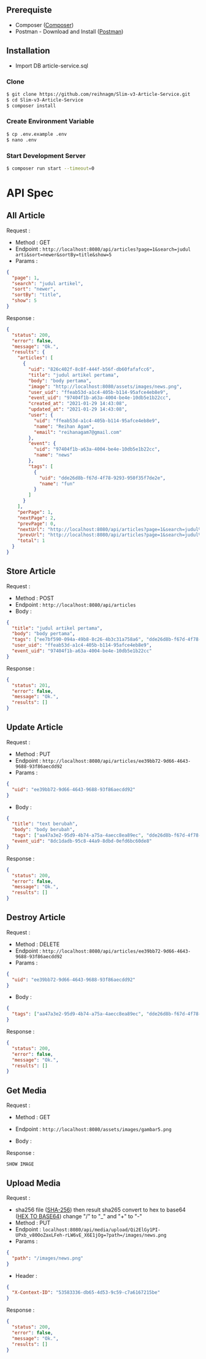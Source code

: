 ## Prerequiste

- Composer ([Composer](https://getcomposer.org/download/))
- Postman - Download and Install ([Postman](https://www.getpostman.com/))

## Installation

- Import DB article-service.sql

### Clone

```bash
$ git clone https://github.com/reihnagm/Slim-v3-Article-Service.git
$ cd Slim-v3-Article-Service
$ composer install
```

### Create Environment Variable

```bash
$ cp .env.example .env
$ nano .env
```

### Start Development Server

```bash
$ composer run start --timeout=0
```

# API Spec

## All Article

Request :

- Method : GET
- Endpoint : `http://localhost:8080/api/articles?page=1&search=judul arti&sort=newer&sortBy=title&show=5`
- Params :

```json
{
  "page": 1,
  "search": "judul artikel",
  "sort": "newer",
  "sortBy": "title",
  "show": 5
}
```

Response :

```json
{
  "status": 200,
  "error": false,
  "message": "Ok.",
  "results": {
    "articles": [
      {
        "uid": "826c402f-8c8f-444f-b56f-db60fafafcc6",
        "title": "judul artikel pertama",
        "body": "body pertama",
        "image": "http://localhost:8080/assets/images/news.png",
        "user_uid": "ffeab53d-a1c4-405b-b114-95afce4eb8e9",
        "event_uid": "97404f1b-a63a-4004-be4e-10db5e1b22cc",
        "created_at": "2021-01-29 14:43:08",
        "updated_at": "2021-01-29 14:43:08",
        "user": {
          "uid": "ffeab53d-a1c4-405b-b114-95afce4eb8e9",
          "name": "Reihan Agam",
          "email": "reihanagam7@gmail.com"
        },
        "event": {
          "uid": "97404f1b-a63a-4004-be4e-10db5e1b22cc",
          "name": "news"
        },
        "tags": [
          {
            "uid": "dde26d8b-f67d-4f78-9293-950f35f7de2e",
            "name": "fun"
          }
        ]
      }
    ],
    "perPage": 1,
    "nextPage": 2,
    "prevPage": 0,
    "nextUrl": "http://localhost:8080/api/articles?page=1&search=judul%20arti&sort=newer&sortBy=title&show=5?page=2",
    "prevUrl": "http://localhost:8080/api/articles?page=1&search=judul%20arti&sort=newer&sortBy=title&show=5?page=0",
    "total": 1
  }
}
```

## Store Article

Request :

- Method : POST
- Endpoint : `http://localhost:8080/api/articles`
- Body :

```json
{
  "title": "judul artikel pertama",
  "body": "body pertama",
  "tags": ["ee7bf590-094a-49b8-8c26-4b3c31a758a6", "dde26d8b-f67d-4f78-9293-950f35f7de2e"],
  "user_uid": "ffeab53d-a1c4-405b-b114-95afce4eb8e9",
  "event_uid": "97404f1b-a63a-4004-be4e-10db5e1b22cc"
}
```

Response :

```json
{
  "status": 201,
  "error": false,
  "message": "Ok.",
  "results": []
}
```

## Update Article

Request :

- Method : PUT
- Endpoint : `http://localhost:8080/api/articles/ee39bb72-9d66-4643-9688-93f86aecdd92`
- Params :

```json
{
  "uid": "ee39bb72-9d66-4643-9688-93f86aecdd92"
}
```

- Body :

```json
{
  "title": "text berubah",
  "body": "body berubah",
  "tags": ["aa47a3e2-95d9-4b74-a75a-4aecc8ea89ec", "dde26d8b-f67d-4f78-9293-950f35f7de2e"],
  "event_uid": "8dc1dadb-95c8-44a9-8dbd-0efd6bc60de8"
}
```

Response :

```json
{
  "status": 200,
  "error": false,
  "message": "Ok.",
  "results": []
}
```

## Destroy Article

Request :

- Method : DELETE
- Endpoint : `http://localhost:8080/api/articles/ee39bb72-9d66-4643-9688-93f86aecdd92`
- Params :

```json
{
  "uid": "ee39bb72-9d66-4643-9688-93f86aecdd92"
}
```

- Body :

```json
{
  "tags": ["aa47a3e2-95d9-4b74-a75a-4aecc8ea89ec", "dde26d8b-f67d-4f78-9293-950f35f7de2e"]
}
```

Response :

```json
{
  "status": 200,
  "error": false,
  "message": "Ok.",
  "results": []
}
```

## Get Media

Request :

- Method : GET
- Endpoint : `http://localhost:8080/assets/images/gambar5.png`

- Body :

Response :

```
SHOW IMAGE
```

## Upload Media

Request :

- sha256 file ([SHA-256](https://emn178.github.io/online-tools/sha256_checksum.html)) then result sha265 convert to hex to base64 ([HEX TO BASE64](https://base64.guru/converter/encode/hex)) change "/" to "\_" and "+" to "-"
- Method : PUT
- Endpoint : `localhost:8080/api/media/upload/Qi2ElGy1PI-UPxb_v80OoZaxLFeh-rLW6vE_X6E1jOg=?path=/images/news.png`
- Params :

```json
{
  "path": "/images/news.png"
}
```

- Header :

```json
{
  "X-Context-ID": "53583336-db65-4d53-9c59-c7a6167215be"
}
```

Response :

```json
{
  "status": 200,
  "error": false,
  "message": "Ok.",
  "results": []
}
```
